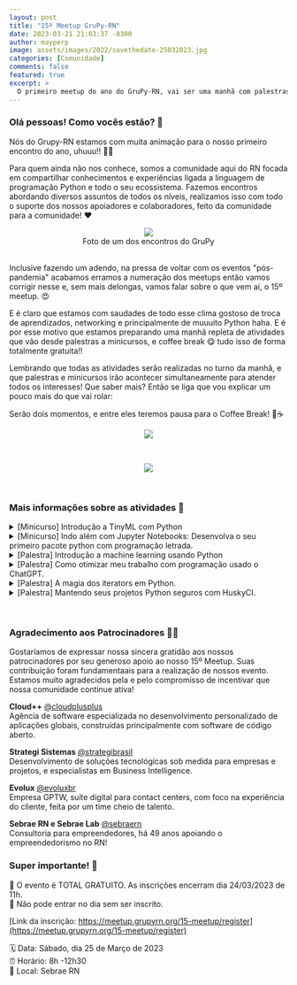 ```yaml
---
layout: post
title: "15º Meetup GruPy-RN"
date: 2023-03-21 21:03:37 -0300
author: mayperp
image: assets/images/2022/savethedate-25032023.jpg
categories: [Comunidade]
comments: false
featured: true
excerpt: >
  O primeiro meetup do ano do GruPy-RN, vai ser uma manhã com palestras e minicurso sobre python e seu ecossistema, claro que vai ter coffee break também. Tudo isso gratuito.❤️
---
```


### Olá pessoas! Como vocês estão? 🥰

Nós do Grupy-RN estamos com muita animação para o nosso primeiro encontro do ano, uhuuu!! 🎉🎉

Para quem ainda não nos conhece, somos a comunidade aqui do RN focada em compartilhar conhecimentos e experiências ligada a linguagem de programação Python e todo o seu ecossistema. Fazemos encontros abordando diversos assuntos de todos os níveis, realizamos isso com todo o suporte dos nossos apoiadores e colaboradores, feito da comunidade para a comunidade! ❤️

<div style="text-align:center">
    <img src="{{ site.baseurl }}/assets/images/2022/comunidade.png"/>
    <figcaption>Foto de um dos encontros do GruPy</figcaption>
</div>
<br>

Inclusive fazendo um adendo, na pressa de voltar com os eventos "pós-pandemia" acabamos erramos a numeração dos meetups então vamos corrigir nesse e, sem mais delongas, vamos falar sobre o que vem aí, o 15º meetup. 😍

E é claro que estamos com saudades de todo esse clima gostoso de troca de aprendizados, networking e principalmente de muuuito Python haha. E é por esse motivo que estamos preparando uma manhã repleta de atividades que vão desde palestras a minicursos, e coffee break 😋 tudo isso de forma totalmente gratuita!!

Lembrando que todas as atividades serão realizadas no turno da manhã, e que palestras e minicursos irão acontecer simultaneamente para atender todos os interesses! Que saber mais? Então se liga que vou explicar um pouco mais do que vai rolar:

Serão dois momentos, e entre eles teremos pausa para o Coffee Break! 🍰☕️

<div style="text-align:center">
    <img src="{{ site.baseurl }}/assets/images/2022/prog1-meetup15.jpg"/>
    <p>&nbsp;</p>
    <img src="{{ site.baseurl }}/assets/images/2022/prog2-meetup15.jpg"/>
    <p>&nbsp;</p>
</div>

### Mais informações sobre as atividades 🤗

<details>
<summary>[Minicurso] Introdução a TinyML com Python</summary>
<ul>
<li>🧑‍💻 Palestrante: Lucas Matheus</li>
<li>📚 Sobre: Estudante de Sistemas para Internet pelo IFRN técnico em Redes de Computadores(UFRN) e Informática para Internet(IFRN). Profissionalmente atuo como Desenvolvedor de Sistemas no Grupo G Trigueiro. Desde criança sempre fui aficionado por ciências e por tecnologia e, mesmo depois dessa época, continuo amando, divulgando e aprendendo o máximo que posso desses assuntos.</li>
</ul>
</details>

<details>
<summary>[Minicurso] Indo além com Jupyter Notebooks: Desenvolva o seu primeiro pacote python com programação letrada.</summary>
<ul>
<li>🧑‍💻 Palestrante: Ítalo Epifânio</li>
<li>📚 Sobre: Pesquisador e desenvolvedor Python na Palaimon GmbH. Tem mais de 5 anos de experiência em desenvolvimento de software com foco em Web e hoje foca seus estudos em aprendizagem de máquina e DevOps.</li>
</ul>
</details>

<details>
<summary>[Palestra] Introdução a machine learning usando Python</summary>
<ul>
<li>🧑‍💻 Palestrante: José Alfredo</li>
<li>📚 Sobre: Professor Titular da UFRN. Doutor pela UNICAMP com Pós-doutorado pela Universidade de Manchester (UK). Foi presidente da SBIC - Sociedade Brasileira de Inteligência Computacional (2009-2013).</li>
<a href="https://ct.ufrn.br/alfredo/" target="blank">Mais informações</a>

</ul>
</details>

<details>
<summary>[Palestra] Como otimizar meu trabalho com programação usado o ChatGPT.</summary>
<ul>
<li>🧑‍💻 Palestrante: Hudson Brendon</li>
<li>📚 Sobre: Desenvolvedor sênior que trabalha na Luizalabs, empresa do grupo Magazine Luiza, e tem uma vasta experiência em programação em Python, com mais de 8 anos de atuação na área. Ele é um entusiasta de assuntos como automação, inteligência artificial, IoT e boas práticas de desenvolvimento de software, sempre buscando aprimorar seus conhecimentos nessas áreas.</li>
</ul>
</details>

<details>
<summary>[Palestra] A magia dos iterators em Python.</summary>
<ul>
<li>🧑‍💻 Palestrante: Pablo Gustavo</li>
<li>📚 Sobre:Desenvolvedor full stack, técnico em informática pelo IFRN e aluno do curso de Bacharelado em Tecnologia da Informação na UFRN.</li>
</ul>
</details>

<details>
<summary>[Palestra] Mantendo seus projetos Python seguros com HuskyCI.</summary>
<ul>
<li>🧑‍💻 Palestrante: Guisso</li>
<li>📚 Sobre:AppSecEngineer na Globo, entusiasta de segurança da informação, blockchain, software livre e privacidade. Colabora com varias comunidades dos assuntos anteriores e é Leader no capítulo OWASP Natal.</li>
</ul>
</details>
<p>&nbsp;</p>

### Agradecimento aos Patrocinadores 👏👏

Gostaríamos de expressar nossa sincera gratidão aos nossos patrocinadores por seu generoso apoio ao nosso 15º Meetup. Suas contribuição foram fundamentaais para a realização de nossos evento. Estamos muito agradecidos pela e pelo compromisso de incentivar que nossa comunidade continue ativa!

<b>Cloud++</b>
[@cloudplusplus](https://www.instagram.com/cloudplusplus/)
<br>
Agência de software especializada no desenvolvimento personalizado de aplicações globais, construídas principalmente com software de código aberto.
<br>

<b>Strategi Sistemas</b>
[@strategibrasil](https://www.instagram.com/strategibrasil/)
<br>
Desenvolvimento de soluções tecnológicas sob medida para empresas e projetos, e especialistas em Business Intelligence.
<br>

<b>Evolux</b>
[@evoluxbr](https://www.instagram.com/evoluxbr/)
<br>
Empresa GPTW, suíte digital para contact centers, com foco na experiência do cliente, feita por um time cheio de talento.
<br>

<b>Sebrae RN e Sebrae Lab</b>
[@sebraern](https://www.instagram.com/sebraern/)
<br>
Consultoria para empreendedores, há 49 anos apoiando o empreendedorismo no RN!
<br>

### Super importante! 🚨

📢 O evento é TOTAL GRATUITO. As inscrições encerram dia 24/03/2023 de 11h.
<br>
🚫 Não pode entrar no dia sem ser inscrito.
<br>

[Link da inscrição: https://meetup.grupyrn.org/15-meetup/register](https://meetup.grupyrn.org/15-meetup/register)

🗓️ Data: Sábado, dia 25 de Março de 2023
<br>
⏰ Horário: 8h -12h30
<br>
📍 Local: Sebrae RN
